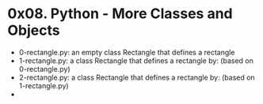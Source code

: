 # 0x08. Python - More Classes and Objects

* 0-rectangle.py: an empty class Rectangle that defines a rectangle
* 1-rectangle.py: a class Rectangle that defines a rectangle by: (based on 0-rectangle.py)
* 2-rectangle.py: a class Rectangle that defines a rectangle by: (based on 1-rectangle.py)
* 